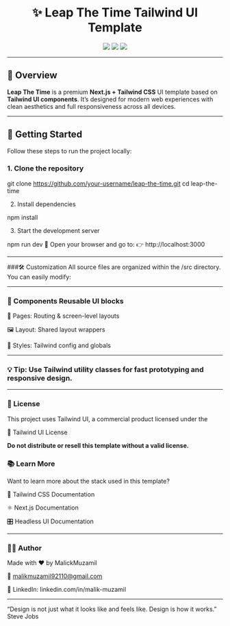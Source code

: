 <h1 align="center">✨ Leap The Time Tailwind UI Template</h1>

<p align="center">
  <img src="https://img.shields.io/badge/Built%20With-Next.js%20%26%20Tailwind-blueviolet?style=for-the-badge" />
  <img src="https://img.shields.io/badge/Responsive-Yes-brightgreen?style=for-the-badge" />
  <img src="https://img.shields.io/badge/License-Tailwind%20UI%20License-orange?style=for-the-badge" />
</p>

---

## 📖 Overview

**Leap The Time** is a premium **Next.js + Tailwind CSS** UI template based on **Tailwind UI components**. It’s designed for modern web experiences with clean aesthetics and full responsiveness across all devices.

---

## 🚀 Getting Started

Follow these steps to run the project locally:

### 1. Clone the repository

git clone https://github.com/your-username/leap-the-time.git
cd leap-the-time

2. Install dependencies

npm install

3. Start the development server

npm run dev
🔗 Open your browser and go to:
👉 http://localhost:3000

---

###🛠️ Customization
All source files are organized within the /src directory. You can easily modify:

---

### 🧩 Components Reusable UI blocks

📄 Pages: Routing & screen-level layouts

🖼️ Layout: Shared layout wrappers

🎨 Styles: Tailwind config and globals

---

### 💡 Tip: Use Tailwind utility classes for fast prototyping and responsive design.

---

### 📄 License

This project uses Tailwind UI, a commercial product licensed under the

🔗 Tailwind UI License

**Do not distribute or resell this template without a valid license.**

### 📚 Learn More

Want to learn more about the stack used in this template?

🧩 Tailwind CSS Documentation

⚛️ Next.js Documentation

🎛️ Headless UI Documentation

---

### 🧑‍💻 Author
Made with ❤️ by MalickMuzamil

📧 malikmuzamil92110@gmail.com

💼 LinkedIn: linkedin.com/in/malik-muzamil 

---

“Design is not just what it looks like and feels like. Design is how it works.” Steve Jobs
